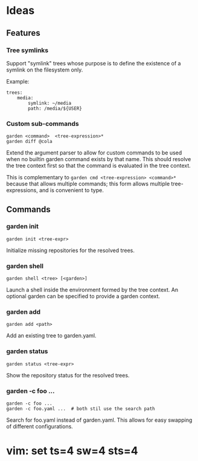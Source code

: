 # Ideas

## Features

### Tree symlinks

Support "symlink" trees whose purpose is to define the existence
of a symlink on the filesystem only.

Example:

    trees:
        media:
            symlink: ~/media
            path: /media/${USER}


### Custom sub-commands

    garden <command>  <tree-expression>*
    garden diff @cola

Extend the argument parser to allow for custom commands to be used when
no builtin garden command exists by that name.  This should resolve
the tree context first so that the command is evaluated  in the
tree context.

This is complementary to `garden cmd <tree-expression> <command>*`
because that allows multiple commands; this form allows multiple
tree-expressions, and is convenient to type.


## Commands


### garden init

    garden init <tree-expr>

Initialize missing repositories for the resolved trees.


### garden shell

    garden shell <tree> [<garden>]

Launch a shell inside the environment formed by the tree context.
An optional garden can be specified to provide a garden context.


### garden add

    garden add <path>

Add an existing tree to garden.yaml.


### garden status

    garden status <tree-expr>

Show the repository status for the resolved trees.


### garden -c foo ...

    garden -c foo ...
    garden -c foo.yaml ...  # both stil use the search path

Search for foo.yaml instead of garden.yaml.
This allows for easy swapping of different configurations.

# vim: set ts=4 sw=4 sts=4
